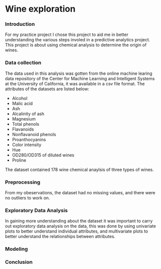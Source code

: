 # Wine exploration

### Introduction 
For my practice project I chose this project to aid me in better understanding the various steps involed in a predictive analytics project. This project is about using chemical analysis to determine the origin of wines.


### Data collection
The data used in this analysis was gotten from the online machine learing data repository of the Center for Machine Learning and Intelligent Systems at the University of California, it was available in a csv file format.
The attributes of the datasets are listed below: 

- Alcohol 
- Malic acid 
- Ash 
- Alcalinity of ash 
- Magnesium 
- Total phenols 
- Flavanoids 
- Nonflavanoid phenols 
- Proanthocyanins 
- Color intensity 
- Hue 
- OD280/OD315 of diluted wines 
- Proline 

The dataset contained 178 wine chemical anaylsis of three types of wines.

### Preprocessing
From my obeservations, the dataset had no missing values, and there were no outliers to work on.


### Exploratory Data Analysis
In gaining more understanding about the dataset it was important to carry out exploratory data analysis on the data,
this was done by using univariate plots to better understand individual attributes, and multivariate plots to better understand the relationships between attributes.








### Modeling






### Conclusion
